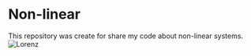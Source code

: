 # Non-linear
This repository was  create for share my code about non-linear systems.
![Lorenz](http://i.imgur.com/t6yxyom.png)
